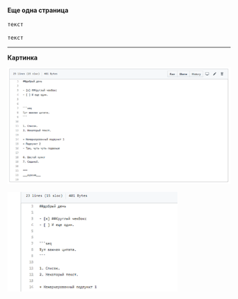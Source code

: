 **Еще одна страница**

`текст`

```
текст
```
***
****Картинка****




![](katalogkartinka/file123.png)


![](katalogkartinka/file234.png)

